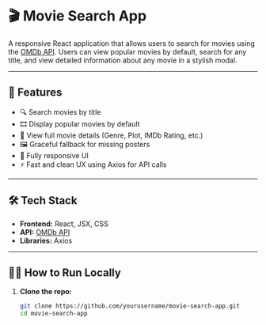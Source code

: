 # 🎬 Movie Search App

A responsive React application that allows users to search for movies using the [OMDb API](https://www.omdbapi.com/). Users can view popular movies by default, search for any title, and view detailed information about any movie in a stylish modal.

---

## 🚀 Features

- 🔍 Search movies by title
- 🎞️ Display popular movies by default
- 📄 View full movie details (Genre, Plot, IMDb Rating, etc.)
- 🖼️ Graceful fallback for missing posters
- 📱 Fully responsive UI
- ⚡ Fast and clean UX using Axios for API calls

---

## 🛠️ Tech Stack

- **Frontend:** React, JSX, CSS
- **API:** [OMDb API](https://www.omdbapi.com/)
- **Libraries:** Axios
  
---  

## 🧑‍💻 How to Run Locally

1. **Clone the repo:**

   ```bash
   git clone https://github.com/yourusername/movie-search-app.git
   cd movie-search-app
